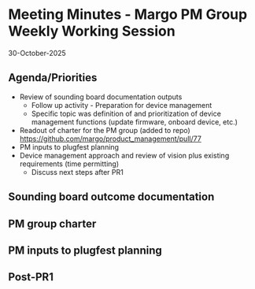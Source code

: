 # Meeting Minutes - Margo PM Group Weekly Working Session
30-October-2025

## Agenda/Priorities
- Review of sounding board documentation outputs
    - Follow up activity - Preparation for device management
    - Specific topic was definition of and prioritization of device management functions (update firmware, onboard device, etc.)
- Readout of charter for the PM group (added to repo)
    https://github.com/margo/product_management/pull/77
- PM inputs to plugfest planning
- Device management approach and review of vision plus existing requirements (time permitting)
    - Discuss next steps after PR1

## Sounding board outcome documentation

## PM group charter

## PM inputs to plugfest planning

## Post-PR1